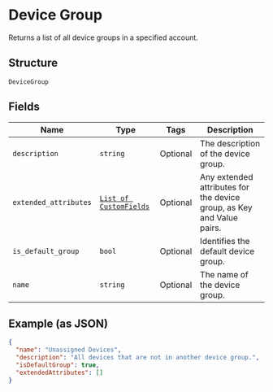 
# Device Group

Returns a list of all device groups in a specified account.

## Structure

`DeviceGroup`

## Fields

| Name | Type | Tags | Description |
|  --- | --- | --- | --- |
| `description` | `string` | Optional | The description of the device group. |
| `extended_attributes` | [`List of CustomFields`](../../doc/models/custom-fields.md) | Optional | Any extended attributes for the device group, as Key and Value pairs. |
| `is_default_group` | `bool` | Optional | Identifies the default device group. |
| `name` | `string` | Optional | The name of the device group. |

## Example (as JSON)

```json
{
  "name": "Unassigned Devices",
  "description": "All devices that are not in another device group.",
  "isDefaultGroup": true,
  "extendedAttributes": []
}
```


